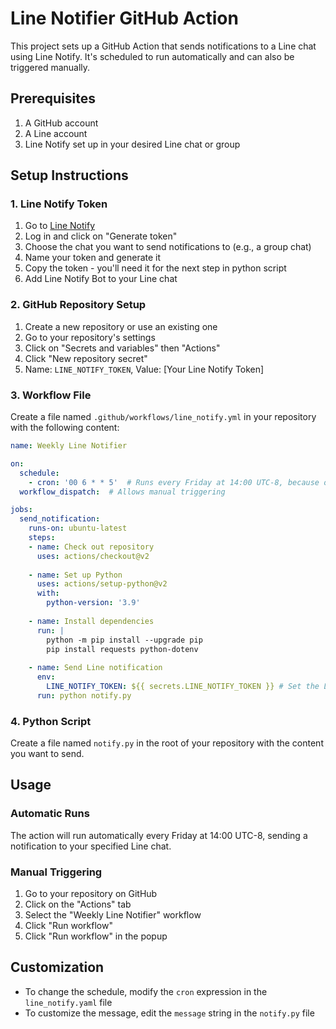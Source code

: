 # Line Notifier GitHub Action

This project sets up a GitHub Action that sends notifications to a Line chat using Line Notify. It's scheduled to run automatically and can also be triggered manually.

## Prerequisites

1. A GitHub account
2. A Line account
3. Line Notify set up in your desired Line chat or group

## Setup Instructions

### 1. Line Notify Token

1. Go to [Line Notify](https://notify-bot.line.me/)
2. Log in and click on "Generate token"
3. Choose the chat you want to send notifications to (e.g., a group chat)
4. Name your token and generate it
5. Copy the token - you'll need it for the next step in python script
6. Add Line Notify Bot to your Line chat

### 2. GitHub Repository Setup

1. Create a new repository or use an existing one
2. Go to your repository's settings
3. Click on "Secrets and variables" then "Actions"
4. Click "New repository secret"
5. Name: `LINE_NOTIFY_TOKEN`, Value: [Your Line Notify Token]

### 3. Workflow File

Create a file named `.github/workflows/line_notify.yml` in your repository with the following content:

```yaml
name: Weekly Line Notifier

on:
  schedule:
    - cron: '00 6 * * 5'  # Runs every Friday at 14:00 UTC-8, because of github action time zone is UTC
  workflow_dispatch:  # Allows manual triggering

jobs:
  send_notification:
    runs-on: ubuntu-latest
    steps:
    - name: Check out repository
      uses: actions/checkout@v2
    
    - name: Set up Python
      uses: actions/setup-python@v2
      with:
        python-version: '3.9'
    
    - name: Install dependencies
      run: |
        python -m pip install --upgrade pip
        pip install requests python-dotenv
    
    - name: Send Line notification
      env:
        LINE_NOTIFY_TOKEN: ${{ secrets.LINE_NOTIFY_TOKEN }} # Set the LINE_NOTIFY_TOKEN environment variable in GitHub Secrets
      run: python notify.py
```

### 4. Python Script

Create a file named `notify.py` in the root of your repository with the content you want to send.

## Usage

### Automatic Runs

The action will run automatically every Friday at 14:00 UTC-8, sending a notification to your specified Line chat.

### Manual Triggering

1. Go to your repository on GitHub
2. Click on the "Actions" tab
3. Select the "Weekly Line Notifier" workflow
4. Click "Run workflow"
5. Click "Run workflow" in the popup

## Customization

- To change the schedule, modify the `cron` expression in the `line_notify.yaml` file
- To customize the message, edit the `message` string in the `notify.py` file